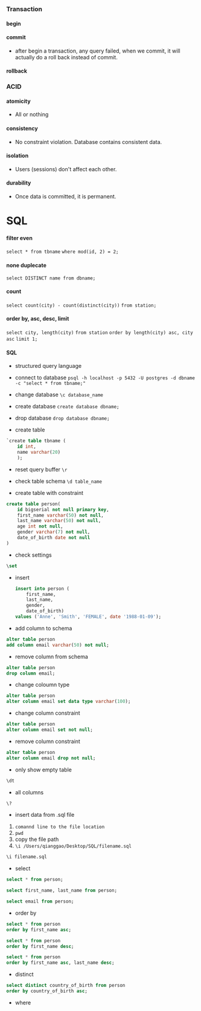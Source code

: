 ### Transaction
#### begin
#### commit
* after begin a transaction, any query failed, when we commit, it will actually do a roll back instead of commit.
#### rollback

### ACID
#### atomicity
* All or nothing
#### consistency
* No constraint violation. Database contains consistent data.
#### isolation
* Users (sessions) don't affect each other.
#### durability
* Once data is committed, it is permanent.


# SQL
#### filter even
`select * from tbname`
`where mod(id, 2) = 2;`

#### none duplecate
`select DISTINCT name from dbname;`

#### count
`select count(city) - count(distinct(city))`
`from station;`

#### order by, asc, desc, limit

`select city, length(city)`
`from station`
`order by length(city) asc, city asc`
`limit 1;`

#### SQL
* structured query language

* connect to database
`psql -h localhost -p 5432 -U postgres -d dbname -c "select * from tbname;"`

* change database
`\c database_name` 

* create database
`create database dbname;`

* drop database
`drop database dbname;`

* create table
```sql
`create table tbname (
    id int,
    name varchar(20)
    );
```

* reset query buffer
`\r`

* check table schema
`\d table_name`

* create table with constraint
```sql
create table person(
    id bigserial not null primary key,
    first_name varchar(50) not null,
    last_name varchar(50) not null,
    age int not null,
    gender varchar(7) not null,
    date_of_birth date not null
)
```
* check settings
```sql
\set
```

* insert
  ```sql
  insert into person (
      first_name,
      last_name,
      gender,
      date_of_birth)
  values ('Anne', 'Smith', 'FEMALE', date '1988-01-09');
  ```

* add column to schema
```sql
alter table person
add column email varchar(50) not null;
```

* remove column from schema
```sql
alter table person
drop column email;
```

* change coloumn type
```sql
alter table person
alter column email set data type varchar(100);
```

* change column constraint
```sql
alter table person
alter column email set not null;
```

* remove column constraint
```sql
alter table person
alter column email drop not null;
```

* only show empty table
```sql
\dt
```

* all columns
```sql
\?
```

* insert data from .sql file
1. `comannd line to the file location`
2. `pwd`
3. copy the file path
4. `\i /Users/qianggao/Desktop/SQL/filename.sql`
```sql
\i filename.sql
```

* select
```sql
select * from person;
```
```sql
select first_name, last_name from person;
```
```sql
select email from person;
```

* order by
```sql
select * from person 
order by first_name asc;
```
```sql
select * from person
order by first_name desc;
```
```sql
select * from person
order by first_name asc, last_name desc;
```

* distinct
```sql
select distinct country_of_birth from person
order by country_of_birth asc;
```

* where
```sql




    

  










